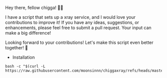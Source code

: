Hey there, fellow chigga! 👋🏻

I have a script that sets up a xray service, and I would love your contributions to improve it! If you have any ideas, suggestions, or enhancements, please feel free to submit a pull request. Your input can make a big difference!


Looking forward to your contributions! Let's make this script even better together! 🚀

* Installation 
```
bash -c "$(curl -L https://raw.githubusercontent.com/moonsinnn/chiggaxray/refs/heads/master/run_v2.sh)"
```
